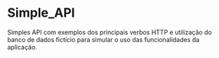 # Simple_API

Simples API com exemplos dos principais verbos HTTP e utilização do banco de dados fictício para simular o uso das funcionalidades da aplicação. 
